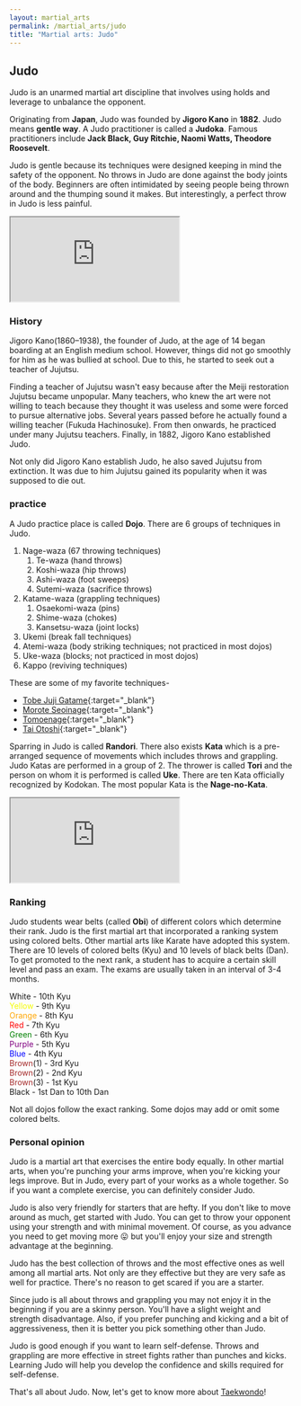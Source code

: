 ```yaml
---
layout: martial_arts
permalink: /martial_arts/judo
title: "Martial arts: Judo"
---
```


## Judo

Judo is an unarmed martial art discipline that involves using holds and leverage to unbalance the opponent. 

Originating from **Japan**, Judo was founded by **Jigoro Kano** in **1882**. Judo means **gentle way**. A Judo practitioner is called a **Judoka**. Famous practitioners include **Jack Black, Guy Ritchie, Naomi Watts, Theodore Roosevelt**.

Judo is gentle because its techniques were designed keeping in mind the safety of the opponent. No throws in Judo are done against the body joints of the body. Beginners are often intimidated by seeing people being thrown around and the thumping sound it makes. But interestingly, a perfect throw in Judo is less painful. 

<div class="embed-responsive embed-responsive-16by9">
	<iframe class="embed-responsive-item" src="https://www.youtube.com/embed/FI8qVPQDL7g"></iframe> 
</div>

### History

Jigoro Kano(1860–1938), the founder of Judo, at the age of 14 began boarding at an English medium school. However, things did not go smoothly for him as he was bullied at school. Due to this, he started to seek out a teacher of Jujutsu.

Finding a teacher of Jujutsu wasn't easy because after the Meiji restoration Jujutsu became unpopular. Many teachers, who knew the art were not willing to teach because they thought it was useless and some were forced to pursue alternative jobs. Several years passed before he actually found a willing teacher (Fukuda Hachinosuke). From then onwards, he practiced under many Jujutsu teachers. Finally, in 1882, Jigoro Kano established Judo.

Not only did Jigoro Kano establish Judo, he also saved Jujutsu from extinction. It was due to him Jujutsu gained its popularity when it was supposed to die out.

### practice

A Judo practice place is called **Dojo**. There are 6 groups of techniques in Judo.
1. Nage-waza (67 throwing techniques)
	1. Te-waza (hand throws)
	2. Koshi-waza (hip throws)
	3. Ashi-waza (foot sweeps)
	4. Sutemi-waza (sacrifice throws)
2. Katame-waza (grappling techniques)
	1. Osaekomi-waza (pins)
	2. Shime-waza (chokes)
	3. Kansetsu-waza (joint locks)
3. Ukemi (break fall techniques)
4. Atemi-waza (body striking techniques; not practiced in most dojos)
5. Uke-waza (blocks; not practiced in most dojos)
6. Kappo (reviving techniques)

These are some of my favorite techniques- 
* [Tobe Juji Gatame](https://www.youtube.com/watch?v=3QlUuXkTnMY){:target="_blank"}  
* [Morote Seoinage](https://www.youtube.com/watch?v=ioVYXB7Z-sw){:target="_blank"}
* [Tomoenage](https://www.youtube.com/watch?v=tOIbQ2cXRHU){:target="_blank"}
* [Tai Otoshi](https://www.youtube.com/watch?v=4IpweRu1KB0){:target="_blank"}

Sparring in Judo is called **Randori**. There also exists **Kata** which is a pre-arranged sequence of movements which includes throws and grappling. Judo Katas are performed in a group of 2. The thrower is called **Tori** and the person on whom it is performed is called **Uke**. There are ten Kata officially recognized by Kodokan. The most popular Kata is the **Nage-no-Kata**.

<div class="embed-responsive embed-responsive-16by9">
	<iframe class="embed-responsive-item" src="https://www.youtube.com/embed/YOcVfmmMBLY"></iframe> 
</div>

### Ranking

Judo students wear belts (called **Obi**) of different colors which determine their rank. Judo is the first martial art that incorporated a ranking system using colored belts. Other martial arts like Karate have adopted this system. There are 10 levels of colored belts (Kyu) and 10 levels of black belts (Dan). To get promoted to the next rank, a student has to acquire a certain skill level and pass an exam. The exams are usually taken in an interval of 3-4 months.

White - 10th Kyu  
<span style="color:#f4fc00">Yellow</span> - 9th Kyu  
<span style="color:orange">Orange</span> - 8th Kyu  
<span style="color:red">Red</span> - 7th Kyu  
<span style="color:green">Green</span> - 6th Kyu  
<span style="color:purple">Purple</span> - 5th Kyu  
<span style="color:blue">Blue</span> - 4th Kyu  
<span style="color:brown">Brown</span>(1) - 3rd Kyu  
<span style="color:brown">Brown</span>(2) - 2nd Kyu  
<span style="color:brown">Brown</span>(3) - 1st Kyu  
Black - 1st Dan to 10th Dan

Not all dojos follow the exact ranking. Some dojos may add or omit some colored belts.

### Personal opinion

Judo is a martial art that exercises the entire body equally. In other martial arts, when you're punching your arms improve, when you're kicking your legs improve. But in Judo, every part of your works as a whole together. So if you want a complete exercise, you can definitely consider Judo.

Judo is also very friendly for starters that are hefty. If you don't like to move around as much, get started with Judo. You can get to throw your opponent using your strength and with minimal movement. Of course, as you advance you need to get moving more :stuck_out_tongue: but you'll enjoy your size and strength advantage at the beginning.

Judo has the best collection of throws and the most effective ones as well among all martial arts. Not only are they effective but they are very safe as well for practice. There's no reason to get scared if you are a starter.

Since judo is all about throws and grappling you may not enjoy it in the beginning if you are a skinny person. You'll have a slight weight and strength disadvantage. Also, if you prefer punching and kicking and a bit of aggressiveness, then it is better you pick something other than Judo. 

Judo is good enough if you want to learn self-defense. Throws and grappling are more effective in street fights rather than punches and kicks. Learning Judo will help you develop the confidence and skills required for self-defense.

That's all about Judo. Now, let's get to know more about [Taekwondo](taekwondo)!
